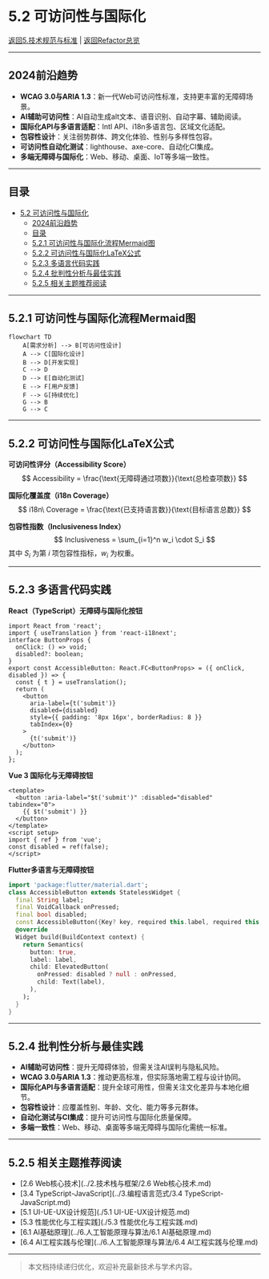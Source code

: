 # 5.2 可访问性与国际化

[返回5.技术规范与标准](./README.md) | [返回Refactor总览](../README.md)

---

## 2024前沿趋势

- **WCAG 3.0与ARIA 1.3**：新一代Web可访问性标准，支持更丰富的无障碍场景。
- **AI辅助可访问性**：AI自动生成alt文本、语音识别、自动字幕、辅助阅读。
- **国际化API与多语言适配**：Intl API、i18n多语言包、区域文化适配。
- **包容性设计**：关注弱势群体、跨文化体验、性别与多样性包容。
- **可访问性自动化测试**：lighthouse、axe-core、自动化CI集成。
- **多端无障碍与国际化**：Web、移动、桌面、IoT等多端一致性。

---

## 目录

- [5.2 可访问性与国际化](#52-可访问性与国际化)
  - [2024前沿趋势](#2024前沿趋势)
  - [目录](#目录)
  - [5.2.1 可访问性与国际化流程Mermaid图](#521-可访问性与国际化流程mermaid图)
  - [5.2.2 可访问性与国际化LaTeX公式](#522-可访问性与国际化latex公式)
  - [5.2.3 多语言代码实践](#523-多语言代码实践)
  - [5.2.4 批判性分析与最佳实践](#524-批判性分析与最佳实践)
  - [5.2.5 相关主题推荐阅读](#525-相关主题推荐阅读)

---

## 5.2.1 可访问性与国际化流程Mermaid图

```mermaid
flowchart TD
    A[需求分析] --> B[可访问性设计]
    A --> C[国际化设计]
    B --> D[开发实现]
    C --> D
    D --> E[自动化测试]
    E --> F[用户反馈]
    F --> G[持续优化]
    G --> B
    G --> C
```

---

## 5.2.2 可访问性与国际化LaTeX公式

**可访问性评分（Accessibility Score）**
$$
Accessibility = \frac{\text{无障碍通过项数}}{\text{总检查项数}}
$$

**国际化覆盖度（i18n Coverage）**
$$
i18n\ Coverage = \frac{\text{已支持语言数}}{\text{目标语言总数}}
$$

**包容性指数（Inclusiveness Index）**
$$
Inclusiveness = \sum_{i=1}^n w_i \cdot S_i
$$
其中 $S_i$ 为第 $i$ 项包容性指标，$w_i$ 为权重。

---

## 5.2.3 多语言代码实践

**React（TypeScript）无障碍与国际化按钮**

```tsx
import React from 'react';
import { useTranslation } from 'react-i18next';
interface ButtonProps {
  onClick: () => void;
  disabled?: boolean;
}
export const AccessibleButton: React.FC<ButtonProps> = ({ onClick, disabled }) => {
  const { t } = useTranslation();
  return (
    <button
      aria-label={t('submit')}
      disabled={disabled}
      style={{ padding: '8px 16px', borderRadius: 8 }}
      tabIndex={0}
    >
      {t('submit')}
    </button>
  );
};
```

**Vue 3 国际化与无障碍按钮**

```vue
<template>
  <button :aria-label="$t('submit')" :disabled="disabled" tabindex="0">
    {{ $t('submit') }}
  </button>
</template>
<script setup>
import { ref } from 'vue';
const disabled = ref(false);
</script>
```

**Flutter多语言与无障碍按钮**

```dart
import 'package:flutter/material.dart';
class AccessibleButton extends StatelessWidget {
  final String label;
  final VoidCallback onPressed;
  final bool disabled;
  const AccessibleButton({Key? key, required this.label, required this.onPressed, this.disabled = false}) : super(key: key);
  @override
  Widget build(BuildContext context) {
    return Semantics(
      button: true,
      label: label,
      child: ElevatedButton(
        onPressed: disabled ? null : onPressed,
        child: Text(label),
      ),
    );
  }
}
```

---

## 5.2.4 批判性分析与最佳实践

- **AI辅助可访问性**：提升无障碍体验，但需关注AI误判与隐私风险。
- **WCAG 3.0与ARIA 1.3**：推动更高标准，但实际落地需工程与设计协同。
- **国际化API与多语言适配**：提升全球可用性，但需关注文化差异与本地化细节。
- **包容性设计**：应覆盖性别、年龄、文化、能力等多元群体。
- **自动化测试与CI集成**：提升可访问性与国际化质量保障。
- **多端一致性**：Web、移动、桌面等多端无障碍与国际化需统一标准。

---

## 5.2.5 相关主题推荐阅读

- [2.6 Web核心技术](../2.技术栈与框架/2.6 Web核心技术.md)
- [3.4 TypeScript-JavaScript](../3.编程语言范式/3.4 TypeScript-JavaScript.md)
- [5.1 UI-UE-UX设计规范](./5.1 UI-UE-UX设计规范.md)
- [5.3 性能优化与工程实践](./5.3 性能优化与工程实践.md)
- [6.1 AI基础原理](../6.人工智能原理与算法/6.1 AI基础原理.md)
- [6.4 AI工程实践与伦理](../6.人工智能原理与算法/6.4 AI工程实践与伦理.md)

---

> 本文档持续递归优化，欢迎补充最新技术与学术内容。
